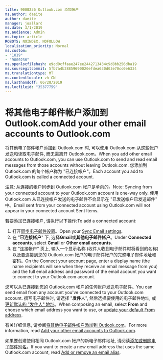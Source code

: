 ```yaml
---
title: 9000236 Outlook.com 添加帐户
ms.author: daeite
author: daeite
manager: joallard
ms.date: 3/1/2019
ms.audience: Admin
ms.topic: article
ROBOTS: NOINDEX, NOFOLLOW
localization_priority: Normal
ms.custom:
- "1819"
- "9000236"
ms.openlocfilehash: e9cd0cffaae247ee2442713434c9d8bb256dba19
ms.sourcegitcommit: 5fb7a4b28859690020efdea630d03e70cc0e6334
ms.translationtype: MT
ms.contentlocale: zh-CN
ms.lasthandoff: 06/28/2019
ms.locfileid: "35377759"
---
```

# <a name="add-your-other-email-accounts-to-outlookcom"></a><span data-ttu-id="85883-102">将其他电子邮件帐户添加到 Outlook.com</span><span class="sxs-lookup"><span data-stu-id="85883-102">Add your other email accounts to Outlook.com</span></span>

<span data-ttu-id="85883-103">将其他电子邮件帐户添加到 Outlook.com 时, 可以使用 Outlook.com 从这些帐户发送和读取电子邮件, 而无需离开 Outlook.com。</span><span class="sxs-lookup"><span data-stu-id="85883-103">When you add other email accounts to Outlook.com, you can use Outlook.com to send and read email messages from those accounts without leaving Outlook.com.</span></span> <span data-ttu-id="85883-104">您添加到 Outlook.com 的每个帐户称为 "已连接帐户"。</span><span class="sxs-lookup"><span data-stu-id="85883-104">Each account you add to Outlook.com is called a connected account.</span></span>

<span data-ttu-id="85883-105">注意: 从连接的帐户同步到 Outlook.com 帐户是单向的。</span><span class="sxs-lookup"><span data-stu-id="85883-105">Note: Syncing from your connected account to your Outlook.com account is one-way only.</span></span> <span data-ttu-id="85883-106">使用 Outlook.com 从已连接帐户发送的电子邮件不会显示在 "已发送帐户已发送邮件" 中。</span><span class="sxs-lookup"><span data-stu-id="85883-106">Email sent from your connected account using Outlook.com will not appear in your connected account Sent Items.</span></span>

<span data-ttu-id="85883-107">若要添加已连接帐户, 请执行以下操作:</span><span class="sxs-lookup"><span data-stu-id="85883-107">To add a connected account:</span></span>

1. <span data-ttu-id="85883-108">打开[同步电子邮件设置](https://go.microsoft.com/fwlink/?linkid=875264)。</span><span class="sxs-lookup"><span data-stu-id="85883-108">Open your [Sync Email settings](https://go.microsoft.com/fwlink/?linkid=875264).</span></span>
2. <span data-ttu-id="85883-109">在 "**已连接帐户**" 下, 选择**Gmail**或**其他电子邮件帐户**。</span><span class="sxs-lookup"><span data-stu-id="85883-109">Under **Connected accounts**, select **Gmail** or **Other email accounts**.</span></span>
3. <span data-ttu-id="85883-110">在 "连接帐户" 页上, 输入一个显示名称 (收件人收到电子邮件时将看到的名称) 以及要连接到您的 Outlook.com 帐户的电子邮件帐户的完整电子邮件地址和密码。</span><span class="sxs-lookup"><span data-stu-id="85883-110">On the Connect your account page, enter a display name (the name recipients will see when they receive an email message from you) and the full email address and password of the email account you want to connect to your Outlook.com account.</span></span>

<span data-ttu-id="85883-111">您可以从已连接到您的 Outlook.com 帐户的任何帐户发送电子邮件。</span><span class="sxs-lookup"><span data-stu-id="85883-111">You can send email from any account you've connected to your Outlook.com account.</span></span> <span data-ttu-id="85883-112">撰写电子邮件时, 请选择 "**发件**人", 然后选择要使用的电子邮件地址, 或[更新默认的 "发件人" 地址](https://go.microsoft.com/fwlink/?linkid=875264)。</span><span class="sxs-lookup"><span data-stu-id="85883-112">When composing an email, select **From** and choose which email address you want to use, or [update your default From address](https://go.microsoft.com/fwlink/?linkid=875264).</span></span>

<span data-ttu-id="85883-113">有关详细信息, 请参阅[将其他电子邮件帐户添加到 Outlook.com](https://support.office.com/article/c5224df4-5885-4e79-91ba-523aa743f0ba)。</span><span class="sxs-lookup"><span data-stu-id="85883-113">For more information, read [Add your other email accounts to Outlook.com](https://support.office.com/article/c5224df4-5885-4e79-91ba-523aa743f0ba).</span></span>

<span data-ttu-id="85883-114">如果要创建使用相同 Outlook.com 帐户的新电子邮件地址, 请阅读[添加或删除电子邮件别名](https://support.office.com/article/459b1989-356d-40fa-a689-8f285b13f1f2)。</span><span class="sxs-lookup"><span data-stu-id="85883-114">If you want to create a new email address that uses the same Outlook.com account, read [Add or remove an email alias](https://support.office.com/article/459b1989-356d-40fa-a689-8f285b13f1f2).</span></span>